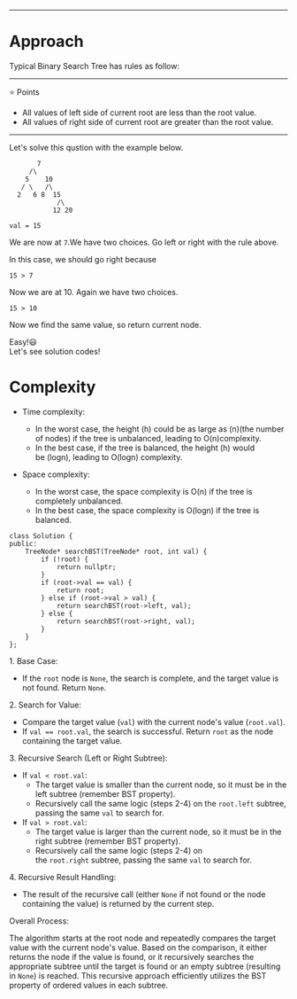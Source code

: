 * * * * *

Approach
========

Typical Binary Search Tree has rules as follow:

* * * * *

⭐️ Points

-   All values of left side of current root are less than the root value.
-   All values of right side of current root are greater than the root value.

* * * * *

Let's solve this qustion with the example below.

```
       7
     /\
    5    10
   / \   /\
  2   6 8  15
            /\
           12 20

val = 15
```

We are now at `7`.We have two choices. Go left or right with the rule above.

In this case, we should go right because

```
15 > 7
```

Now we are at 10. Again we have two choices.

```
15 > 10
```

Now we find the same value, so return current node.

Easy!😃\
Let's see solution codes!


Complexity
==========

-   Time complexity:

    -   In the worst case, the height (h) could be as large as (n)(the number of nodes) if the tree is unbalanced, leading to O(n)complexity.
    -   In the best case, if the tree is balanced, the height (h) would be (logn), leading to O(logn) complexity.
-   Space complexity:

    -   In the worst case, the space complexity is O(n) if the tree is completely unbalanced.
    -   In the best case, the space complexity is O(logn) if the tree is balanced.

```
class Solution {
public:
    TreeNode* searchBST(TreeNode* root, int val) {
        if (!root) {
            return nullptr;
        }
        if (root->val == val) {
            return root;
        } else if (root->val > val) {
            return searchBST(root->left, val);
        } else {
            return searchBST(root->right, val);
        }
    }
};
```

1\. Base Case:

-   If the `root` node is `None`, the search is complete, and the target value is not found. Return `None`.

2\. Search for Value:

-   Compare the target value (`val`) with the current node's value (`root.val`).
-   If `val == root.val`, the search is successful. Return `root` as the node containing the target value.

3\. Recursive Search (Left or Right Subtree):

-   If `val < root.val`:
    -   The target value is smaller than the current node, so it must be in the left subtree (remember BST property).
    -   Recursively call the same logic (steps 2-4) on the `root.left` subtree, passing the same `val` to search for.
-   If `val > root.val`:
    -   The target value is larger than the current node, so it must be in the right subtree (remember BST property).
    -   Recursively call the same logic (steps 2-4) on the `root.right` subtree, passing the same `val` to search for.

4\. Recursive Result Handling:

-   The result of the recursive call (either `None` if not found or the node containing the value) is returned by the current step.

Overall Process:

The algorithm starts at the root node and repeatedly compares the target value with the current node's value. Based on the comparison, it either returns the node if the value is found, or it recursively searches the appropriate subtree until the target is found or an empty subtree (resulting in `None`) is reached. This recursive approach efficiently utilizes the BST property of ordered values in each subtree.